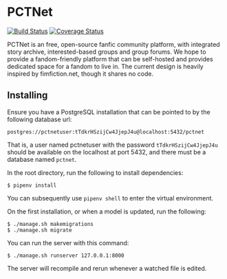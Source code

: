 # PCTNet

[![Build Status](https://travis-ci.org/skairunner/pctnet.svg?branch=master)](https://travis-ci.org/skairunner/pctnet)
[![Coverage Status](https://coveralls.io/repos/github/skairunner/pctnet/badge.svg?branch=master)](https://coveralls.io/github/skairunner/pctnet?branch=master)

PCTNet is an free, open-source fanfic community platform, with integrated story archive, interested-based groups and group forums. We hope to provide a fandom-friendly platform that can be self-hosted and provides dedicated space for a fandom to live in. The current design is heavily inspired by fimfiction.net, though it shares no code.

## Installing

Ensure you have a PostgreSQL installation that can be pointed to by the following database url:
```
postgres://pctnetuser:tTdkrHSzijCw4JjepJ4u@localhost:5432/pctnet
```

That is, a user named pctnetuser with the password `tTdkrHSzijCw4JjepJ4u` should be available on the localhost at port 5432, and there must be a database named `pctnet`.

In the root directory, run the following to install dependencies:
```
$ pipenv install
```

You can subsequently use `pipenv shell` to enter the virtual environment.

On the first installation, or when a model is updated, run the following:
```
$ ./manage.sh makemigrations
$ ./manage.sh migrate
```

You can run the server with this command:
```
$ ./manage.sh runserver 127.0.0.1:8000
```
The server will recompile and rerun whenever a watched file is edited.
